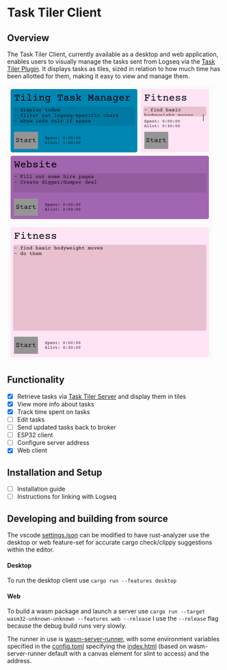 # Task Tiler Client

## Overview

The Task Tiler Client, currently available as a desktop and web application, enables users to visually manage the tasks sent from Logseq via the [Task Tiler Plugin](../task-tiler-logseq). It displays tasks as tiles, sized in relation to how much time has been allotted for them, making it easy to view and manage them.

![Home](.github/images/home.png)
![Task](.github/images/task.png)

## Functionality

- [x]   Retrieve tasks via [Task Tiler Server](../task-tiler-server/) and display them in tiles
- [x]   View more info about tasks
- [x]   Track time spent on tasks
- [ ]   Edit tasks
- [ ]   Send updated tasks back to broker
- [ ]   ESP32 client
- [ ]   Configure server address
- [x]   Web client

## Installation and Setup

- [ ]   Installation guide
- [ ]   Instructions for linking with Logseq

## Developing and building from source
The vscode [settings.json](.vscode/settings.json) can be modified to have rust-analyzer use the desktop or web feature-set for accurate cargo check/clippy suggestions within the editor.

#### Desktop
To run the desktop client use `cargo run --features desktop`

#### Web
To build a wasm package and launch a server use `cargo run --target wasm32-unknown-unknown --features web --release`
I use the `--release` flag because the debug build runs very slowly. 

The runner in use is [wasm-server-runner](https://github.com/jakobhellermann/wasm-server-runner), with some environment variables specified in the [config.toml](.cargo/config.toml) specifying the [index.html](./index.html) (based on wasm-server-runner default with a canvas element for slint to access) and the address.